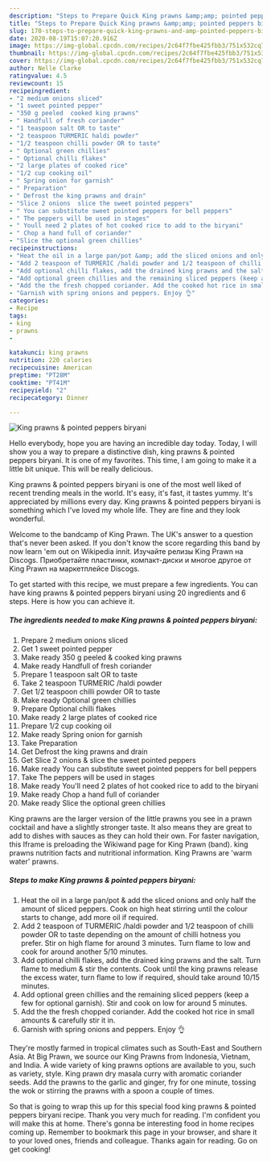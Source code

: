 ```yaml
---
description: "Steps to Prepare Quick King prawns &amp;amp; pointed peppers biryani"
title: "Steps to Prepare Quick King prawns &amp;amp; pointed peppers biryani"
slug: 170-steps-to-prepare-quick-king-prawns-and-amp-pointed-peppers-biryani
date: 2020-08-19T15:07:20.916Z
image: https://img-global.cpcdn.com/recipes/2c64f7fbe425fbb3/751x532cq70/king-prawns-pointed-peppers-biryani-recipe-main-photo.jpg
thumbnail: https://img-global.cpcdn.com/recipes/2c64f7fbe425fbb3/751x532cq70/king-prawns-pointed-peppers-biryani-recipe-main-photo.jpg
cover: https://img-global.cpcdn.com/recipes/2c64f7fbe425fbb3/751x532cq70/king-prawns-pointed-peppers-biryani-recipe-main-photo.jpg
author: Nelle Clarke
ratingvalue: 4.5
reviewcount: 15
recipeingredient:
- "2 medium onions sliced"
- "1 sweet pointed pepper"
- "350 g peeled  cooked king prawns"
- " Handfull of fresh coriander"
- "1 teaspoon salt OR to taste"
- "2 teaspoon TURMERIC haldi powder"
- "1/2 teaspoon chilli powder OR to taste"
- " Optional green chillies"
- " Optional chilli flakes"
- "2 large plates of cooked rice"
- "1/2 cup cooking oil"
- " Spring onion for garnish"
- " Preparation"
- " Defrost the king prawns and drain"
- "Slice 2 onions  slice the sweet pointed peppers"
- " You can substitute sweet pointed peppers for bell peppers"
- " The peppers will be used in stages"
- " Youll need 2 plates of hot cooked rice to add to the biryani"
- " Chop a hand full of coriander"
- "Slice the optional green chillies"
recipeinstructions:
- "Heat the oil in a large pan/pot &amp; add the sliced onions and only half the amount of sliced peppers. Cook on high heat stirring until the colour starts to change, add more oil if required."
- "Add 2 teaspoon of TURMERIC /haldi powder and 1/2 teaspoon of chilli powder OR to taste depending on the amount of chilli hotness you prefer. Stir on high flame for around 3 minutes. Turn flame to low and cook for around another 5/10 minutes."
- "Add optional chilli flakes, add the drained king prawns and the salt. Turn flame to medium &amp; stir the contents. Cook until the king prawns release the excess water, turn flame to low if required, should take around 10/15 minutes."
- "Add optional green chillies and the remaining sliced peppers (keep a few for optional garnish). Stir and cook on low for around 5 minutes."
- "Add the the fresh chopped coriander. Add the cooked hot rice in small amounts &amp; carefully stir it in."
- "Garnish with spring onions and peppers. Enjoy 👌"
categories:
- Recipe
tags:
- king
- prawns
- 

katakunci: king prawns  
nutrition: 220 calories
recipecuisine: American
preptime: "PT28M"
cooktime: "PT41M"
recipeyield: "2"
recipecategory: Dinner

---
```



![King prawns &amp; pointed peppers biryani](https://img-global.cpcdn.com/recipes/2c64f7fbe425fbb3/751x532cq70/king-prawns-pointed-peppers-biryani-recipe-main-photo.jpg)

Hello everybody, hope you are having an incredible day today. Today, I will show you a way to prepare a distinctive dish, king prawns &amp; pointed peppers biryani. It is one of my favorites. This time, I am going to make it a little bit unique. This will be really delicious.

King prawns &amp; pointed peppers biryani is one of the most well liked of recent trending meals in the world. It's easy, it's fast, it tastes yummy. It's appreciated by millions every day. King prawns &amp; pointed peppers biryani is something which I've loved my whole life. They are fine and they look wonderful.

Welcome to the bandcamp of King Prawn. The UK&#39;s answer to a question that&#39;s never been asked. If you don&#39;t know the score regarding this band by now learn &#39;em out on Wikipedia innit. Изучайте релизы King Prawn на Discogs. Приобретайте пластинки, компакт-диски и многое другое от King Prawn на маркетплейсе Discogs.


To get started with this recipe, we must prepare a few ingredients. You can have king prawns &amp; pointed peppers biryani using 20 ingredients and 6 steps. Here is how you can achieve it.

<!--inarticleads1-->

##### The ingredients needed to make King prawns &amp; pointed peppers biryani:

1. Prepare 2 medium onions sliced
1. Get 1 sweet pointed pepper
1. Make ready 350 g peeled &amp; cooked king prawns
1. Make ready  Handfull of fresh coriander
1. Prepare 1 teaspoon salt OR to taste
1. Take 2 teaspoon TURMERIC /haldi powder
1. Get 1/2 teaspoon chilli powder OR to taste
1. Make ready  Optional green chillies
1. Prepare  Optional chilli flakes
1. Make ready 2 large plates of cooked rice
1. Prepare 1/2 cup cooking oil
1. Make ready  Spring onion for garnish
1. Take  Preparation
1. Get  Defrost the king prawns and drain
1. Get Slice 2 onions &amp; slice the sweet pointed peppers
1. Make ready  You can substitute sweet pointed peppers for bell peppers
1. Take  The peppers will be used in stages
1. Make ready  You&#39;ll need 2 plates of hot cooked rice to add to the biryani
1. Make ready  Chop a hand full of coriander
1. Make ready Slice the optional green chillies


King prawns are the larger version of the little prawns you see in a prawn cocktail and have a slightly stronger taste. It also means they are great to add to dishes with sauces as they can hold their own. For faster navigation, this Iframe is preloading the Wikiwand page for King Prawn (band). king prawns nutrition facts and nutritional information. King Prawns are &#39;warm water&#39; prawns. 

<!--inarticleads2-->

##### Steps to make King prawns &amp; pointed peppers biryani:

1. Heat the oil in a large pan/pot &amp; add the sliced onions and only half the amount of sliced peppers. Cook on high heat stirring until the colour starts to change, add more oil if required.
1. Add 2 teaspoon of TURMERIC /haldi powder and 1/2 teaspoon of chilli powder OR to taste depending on the amount of chilli hotness you prefer. Stir on high flame for around 3 minutes. Turn flame to low and cook for around another 5/10 minutes.
1. Add optional chilli flakes, add the drained king prawns and the salt. Turn flame to medium &amp; stir the contents. Cook until the king prawns release the excess water, turn flame to low if required, should take around 10/15 minutes.
1. Add optional green chillies and the remaining sliced peppers (keep a few for optional garnish). Stir and cook on low for around 5 minutes.
1. Add the the fresh chopped coriander. Add the cooked hot rice in small amounts &amp; carefully stir it in.
1. Garnish with spring onions and peppers. Enjoy 👌


They&#39;re mostly farmed in tropical climates such as South-East and Southern Asia. At Big Prawn, we source our King Prawns from Indonesia, Vietnam, and India. A wide variety of king prawns options are available to you, such as variety, style. King prawn dry masala curry with aromatic coriander seeds. Add the prawns to the garlic and ginger, fry for one minute, tossing the wok or stirring the prawns with a spoon a couple of times. 

So that is going to wrap this up for this special food king prawns &amp; pointed peppers biryani recipe. Thank you very much for reading. I'm confident you will make this at home. There's gonna be interesting food in home recipes coming up. Remember to bookmark this page in your browser, and share it to your loved ones, friends and colleague. Thanks again for reading. Go on get cooking!
